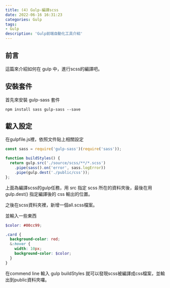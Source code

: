 ```yaml
---
title: (4) Gulp-編譯scss
date: 2022-06-16 16:31:23
categories: Gulp
tags: 
- Gulp
description: 'Gulp前端自動化工具介紹'
---
```


## 前言
這篇來介紹如何在 gulp 中，進行scss的編譯吧。

## 安裝套件

首先來安裝 gulp-sass 套件

```
npm install sass gulp-sass --save
```

## 載入設定

在gulpfile.js裡，依照文件貼上相關設定

``` js
const sass = require('gulp-sass')(require('sass'));
```

``` js
function buildStyles() {
  return gulp.src('./source/scss/**/*.scss')
    .pipe(sass().on('error', sass.logError))
    .pipe(gulp.dest('./public/css'));
};
```

上面為編譯scss的gulp任務，用 src 指定 scss 所在的資料夾後，最後在用gulp.dest() 指定編譯後的 css 輸出的位置。

之後在scss資料夾裡，新增一個all.scss檔案。

並輸入一些東西

``` scss
$color: #00cc99;

.card {
  background-color: red;
  &:hover {
    width: 10px;
    background-color: $color;
  }
}
```

在commend line 輸入 gulp buildStyles 就可以發現scss被編譯成css檔案，並輸出到public資料夾囉。





